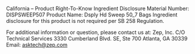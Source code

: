  
 
 
California – Product Right-To-Know Ingredient Disclosure 
Material Number: DISPSWEEP507 
Product Name: Dsply Hd Sweep 50_7 Bags 
Ingredient disclosure for this product is not required per SB 258 Regulation. 
 
For additional information or question, please contact us at: 
Zep, Inc. 
C/O Technical Services 
3330 Cumberland Blvd. SE, Ste 700 
Atlanta, GA 30339 
Email: asktech@zep.com 
 
 
 
 
